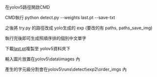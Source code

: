 在yolov5路徑開啟CMD

CMD執行 python detect.py --weights last.pt --save-txt

之後將 try.py 的路徑改成 yolo生成的 exp (要改的有 paths, paths_save_img)

執行完後即可生成照順序排的個別中文單字

下載[last.pt](https://drive.google.com/file/d/1Aq32QROGIP8976485F_xF49RPA1j40Cl/view?usp=sharing "last.pt")複製至 yolov5資料夾下

輸入圖片放置在yolov5\data\images 內

產生的字元級分割會在yolov5\runs\detect\exp2\order_imgs 內